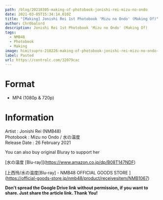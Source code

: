 ```yaml
---
path: /blog/20210305-making-of-photobook-jonishi-rei-mizu-no-ondo
date: 2021-03-05T15:34:14.610Z
title: "[Making] Jonishi Rei 1st Photobook 'Mizu no Ondo' (Making Of)"
author: Chr0balord
description: Jonishi Rei 1st Photobook 'Mizu no Ondo' (Making Of)
tags:
  - NMB48
  - Photobook
  - Making
image: himitsupro-210226-making-of-photobook-jonishi-rei-mizu-no-ondo-.mp4_thumbs.jpg
label: Pasted
url: https://controlc.com/32079cac
---
```

# Format

* MP4 (1080p & 720p)

# Information

Artist : Jonishi Rei (NMB48)\
Photobook : Mizu no Ondo / 水の温度\
Release Date : 26 February 2021

You can also buy original Bluray to support her

[水の温度 \[Blu-ray]](https://www.amazon.co.jp/dp/B08T147NDF)

[上西怜/水の温度\[Blu-ray] - NMB48 OFFICIAL GOODS STORE ](https://official-goods-store.jp/nmb48/product/receivesitem/NMB1067)

**Don't spread the Google Drive link without permission, if you want to share. Just share the article link. Thank You!**